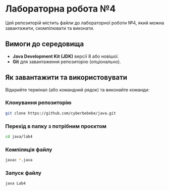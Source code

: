 # Лабораторна робота №4

Цей репозиторій містить файли до лабораторної роботи №4, який можна завантажити, скомпілювати та виконати.

## Вимоги до середовища

- **Java Development Kit (JDK)** версії 8 або новішої.
- **Git** для завантаження репозиторію (опціонально).

## Як завантажити та використовувати

Відкрийте термінал (або командний рядок) та виконайте команди:

### Клонування репозиторію

```bash
git clone https://github.com/cyberbebebe/java.git
```

### Перехід в папку з потрібним проєктом

```bash
cd java/lab4
```

### Компіляція файлу

```bash
javac *.java
```

### Запуск файлу

```bash
java Lab4
```
